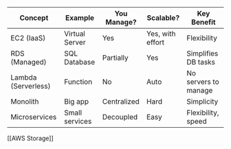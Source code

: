 

|Concept|Example|You Manage?|Scalable?|Key Benefit|
|---|---|---|---|---|
|EC2 (IaaS)|Virtual Server|Yes|Yes, with effort|Flexibility|
|RDS (Managed)|SQL Database|Partially|Yes|Simplifies DB tasks|
|Lambda (Serverless)|Function|No|Auto|No servers to manage|
|Monolith|Big app|Centralized|Hard|Simplicity|
|Microservices|Small services|Decoupled|Easy|Flexibility, speed|


[[AWS Storage]]
